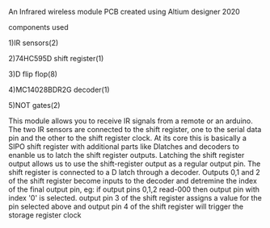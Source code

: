 An Infrared wireless module PCB created using Altium designer 2020

components used

1)IR sensors(2)

2)74HC595D shift register(1)

3)D flip flop(8)

4)MC14028BDR2G decoder(1)

5)NOT gates(2)

This module allows you to receive IR signals from a remote or an arduino.
The two IR sensors are connected to the shift register, one to the serial data pin and the other to the shift register clock. At its core this is basically
a SIPO shift register with additional parts like Dlatches and decoders to enanble us to latch the shift register outputs. Latching the shift register output allows
us to use the shift-register output as a regular output pin. The shift register is connected to a D latch through a decoder.
Outputs 0,1 and 2 of the shift register become inputs to the decoder and  detremine the index of the final output pin,
eg: if output pins 0,1,2 read-000 then output pin with index '0' is selected.
output pin 3 of the shift register assigns a value for the pin selected above
and output pin 4 of the shift register will trigger the storage register clock
